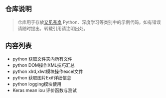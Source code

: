 ## 仓库说明

> 仓库用于存放[又见苍岚](https://www.zywvvd.com) Python、深度学习等类别中的示例代码，如有错误请随时提出，转载引用请注明出处。

## 内容列表

- python 获取文件夹内所有文件
- python DOM操作XML技巧汇总
- python xlrd,xlwt模块操作excel文件
- python 获取图片Exif详细信息
- python logging模块使用
- Keras mean iou 评价函数与测试




